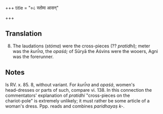 +++
title = "०८ स्तोमा आसन्"

+++
## Translation
8. The laudations (*stóma*) were the cross-pieces (?? *pratidhí*); meter  
was the *kurī́ra*, the *opaśá;* of Sūryā the Aśvins were the wooers, Agni  
was the forerunner.

## Notes
Is RV. x. 85. 8, without variant. For *kurī́ra* and *opaśá*, women's  
head-dresses or parts of such, compare vi. 138. In this connection the  
commentators' explanation of *pratidhí* "cross-pieces on the  
chariot-pole" is extremely unlikely; it must rather be some article of a  
woman's dress. Ppp. reads and combines *paridhayaṣ k-*.
